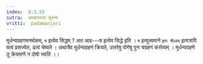 ```yaml
---
index:  8.3.55
sutra:  अपदान्तस्य मूर्धन्यः
vritti:  padamanjari
---
```


मूर्धन्यग्रहणमनर्थकम्, `ष` इत्येव सिद्धम् ? अत आह---ष इत्येव सिद्धे इति । `ष` इत्युच्यमाने `इणः षीध्वम्` इत्यत्रापि षत्वं प्रसज्येत, ढत्वं चेष्यते । अथात्रैव मूर्धन्यग्रहणं क्रियते, उत्तरेषु योगेषु पुनः षग्रहणं कर्त्तव्यम् । मूर्धन्यग्रहणे तु क्रेयमाणे न दोषो भवति ।।
